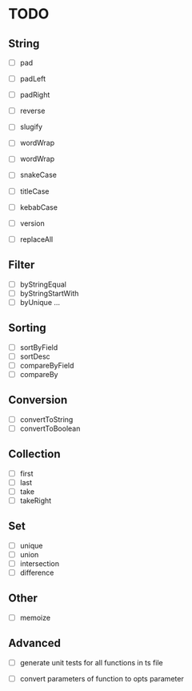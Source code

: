 # TODO

## String

* [ ] pad
* [ ] padLeft
* [ ] padRight
* [ ] reverse
* [ ] slugify
* [ ] wordWrap
* [ ] wordWrap
* [ ] snakeCase
* [ ] titleCase
* [ ] kebabCase
* [ ] version
* [ ] replaceAll


## Filter

* [ ] byStringEqual
* [ ] byStringStartWith
* [ ] byUnique ...

## Sorting

* [ ] sortByField
* [ ] sortDesc
* [ ] compareByField
* [ ] compareBy

## Conversion

* [ ] convertToString
* [ ] convertToBoolean

## Collection

* [ ] first
* [ ] last
* [ ] take
* [ ] takeRight

## Set

* [ ] unique
* [ ] union
* [ ] intersection
* [ ] difference

## Other
* [ ] memoize

## Advanced

* [ ] generate unit tests for all functions in ts file
* [ ] convert parameters of function to opts parameter


















